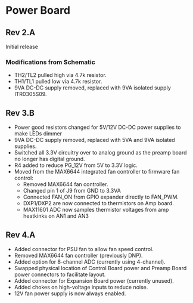 # Power Board

## Rev 2.A
Initial release

### Modifications from Schematic
* TH2/TL2 pulled high via 4.7k resistor.
* TH1/TL1 pulled low via 4.7k resistor.
* 9VA DC-DC supply removed, replaced with 9VA isolated supply ITR0305S09.

## Rev 3.B
* Power good resistors changed for 5V/12V DC-DC power supplies to make LEDs dimmer
* 9VA DC-DC supply removed, replaced with 5VA and 9VA isolated supplies.
* Switched all 3.3V circuitry over to analog ground as the preamp board no longer has digital ground.
* R4 added to reduce PG_12V from 5V to 3.3V logic.
* Moved from the MAX6644 integrated fan controller to firmware fan control:
  - Removed MAX6644 fan controller.
  - Changed pin 1 of J9 from GND to 3.3VA
  - Connected FAN_ON from GPIO expander directly to FAN_PWM.
  - DXP1/DXP2 are now connected to thermistors on Amp board.
  - MAX11601 ADC now samples thermistor voltages from amp heatkinks on AN1 and AN3

## Rev 4.A
* Added connector for PSU fan to allow fan speed control.
* Removed MAX6644 fan controller (previously DNP).
* Added option for 8-channel ADC (currently using 4-channel).
* Swapped physical location of Control Board power and Preamp Board power
  connectors to facilitate layout.
* Added connector for Expansion Board power (currently unused).
* Added chokes on high-voltage inputs to reduce noise.
* 12V fan power supply is now always enabled.
